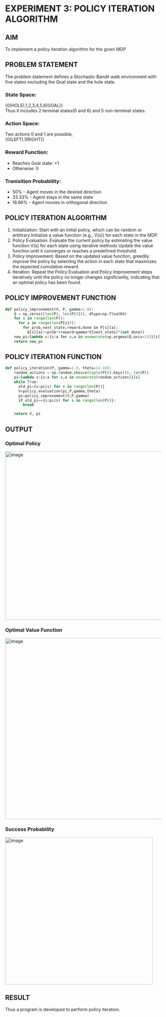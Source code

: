# EXPERIMENT 3: POLICY ITERATION ALGORITHM

## AIM
To implement a policy iteration algorithm for the given MDP

## PROBLEM STATEMENT
The problem statement defines a Stochastic Bandit walk environment with five states excluding the Goal state and the hole state.
### State Space:
{0(HOLE),1,2,3,4,5,6(GOAL)} <br>
Thus it includes 2 terminal states(0 and 6) and 5 non-terminal states.

### Action Space:
Two actions 0 and 1 are possible, <br>
{0(LEFT),1(RIGHT)}

### Reward Function:
* Reaches Goal state: +1
* Otherwise: 0
### Tranisition Probability:
* 50% - Agent moves in the desired direction
* 33.33% - Agent stays in the same state
* 16.66% - Agent movies in orthogonal direction

## POLICY ITERATION ALGORITHM
1. Initialization: 
Start with an initial policy, which can be random or arbitrary.Initialize a value function (e.g., V(s)) for each state in the MDP.
2. Policy Evaluation:
Evaluate the current policy by estimating the value function V(s) for each state using iterative methods 
Update the value function until it converges or reaches a predefined threshold.
3. Policy Improvement:
Based on the updated value function, greedily improve the policy by selecting the action in each state that maximizes the expected cumulative reward.
4. Iteration:
Repeat the Policy Evaluation and Policy Improvement steps iteratively until the policy no longer changes significantly, indicating that an optimal policy has been found.
## POLICY IMPROVEMENT FUNCTION
```python
def policy_improvement(V, P, gamma=1.0):
    Q = np.zeros((len(P), len(P[0])), dtype=np.float64)
    for s in range(len(P)):
      for a in range(len(P[s])):
        for prob,next_state,reward,done in P[s][a]:
          Q[s][a]+=prob*(reward+gamma*V[next_state]*(not done))
    new_pi=lambda s:{s:a for s,a in enumerate(np.argmax(Q,axis=1))}[s]
    return new_pi
```

## POLICY ITERATION FUNCTION
```python
def policy_iteration(P, gamma=1.0, theta=1e-10):
    random_actions = np.random.choice(tuple(P[0].keys()), len(P))
    pi=lambda s:{s:a for s,a in enumerate(random_actions)}[s]
    while True:
      old_pi={s:pi(s) for s in range(len(P))}
      V=policy_evaluation(pi,P,gamma,theta)
      pi=policy_improvement(V,P,gamma)
      if old_pi=={s:pi(s) for s in range(len(P))}:
        break

    return V, pi
```
## OUTPUT
### Optimal Policy
<img width="545" alt="image" src="https://github.com/Shavedha/policy-iteration-algorithm/assets/93427376/382b9dc9-53c1-4377-b199-3220b10f29c8">

### Optimal Value Function
<img width="586" alt="image" src="https://github.com/Shavedha/policy-iteration-algorithm/assets/93427376/9e751476-47be-49da-81cc-a4529d936df0">

### Success Probability
<img width="477" alt="image" src="https://github.com/Shavedha/policy-iteration-algorithm/assets/93427376/1c281d2c-8cf9-4aee-84e6-a0d6ad1b07b4">

## RESULT
Thus a program is developed to perform policy iteration.
